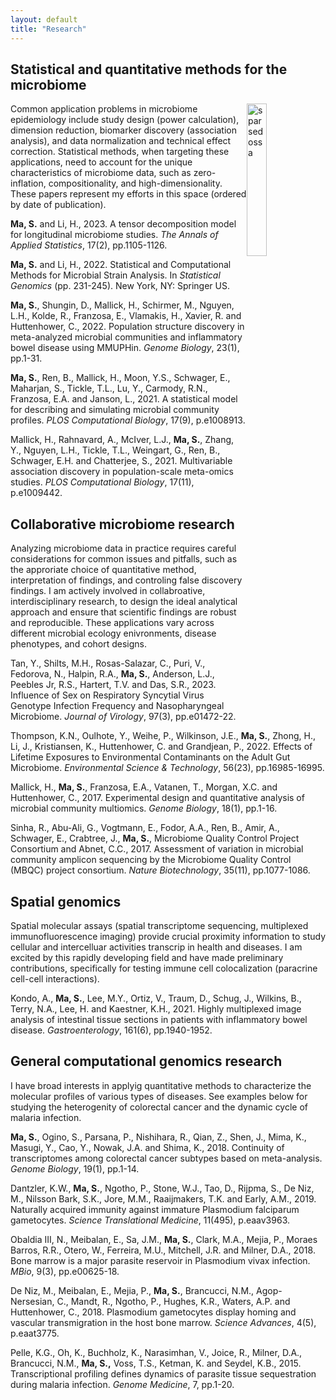 ```yaml
---
layout: default
title: "Research"
---
```


## Statistical and quantitative methods for the microbiome

<img style="float: right;" src="{{ site.github.url }}/assets/img/sparsedossa.jpg" alt="sparsedossa" width="25%">

Common application problems in microbiome epidemiology include study design (power calculation), dimension reduction, biomarker discovery (association analysis), and data normalization and technical effect correction. Statistical methods, when targeting these applications, need to account for the unique characteristics of microbiome data, such as zero-inflation, compositionality, and high-dimensionality. These papers represent my efforts in this space (ordered by date of publication).

**Ma, S.** and Li, H., 2023. A tensor decomposition model for longitudinal microbiome studies. _The Annals of Applied Statistics_, 17(2), pp.1105-1126.

**Ma, S.** and Li, H., 2022. Statistical and Computational Methods for Microbial Strain Analysis. In _Statistical Genomics_ (pp. 231-245). New York, NY: Springer US.

**Ma, S.**, Shungin, D., Mallick, H., Schirmer, M., Nguyen, L.H., Kolde, R., Franzosa, E., Vlamakis, H., Xavier, R. and Huttenhower, C., 2022. Population structure discovery in meta-analyzed microbial communities and inflammatory bowel disease using MMUPHin. _Genome Biology_, 23(1), pp.1-31.

**Ma, S.**, Ren, B., Mallick, H., Moon, Y.S., Schwager, E., Maharjan, S., Tickle, T.L., Lu, Y., Carmody, R.N., Franzosa, E.A. and Janson, L., 2021. A statistical model for describing and simulating microbial community profiles. _PLOS Computational Biology_, 17(9), p.e1008913.
 
Mallick, H., Rahnavard, A., McIver, L.J., **Ma, S.**, Zhang, Y., Nguyen, L.H., Tickle, T.L., Weingart, G., Ren, B., Schwager, E.H. and Chatterjee, S., 2021. Multivariable association discovery in population-scale meta-omics studies. _PLOS Computational Biology_, 17(11), p.e1009442.

## Collaborative microbiome research

Analyzing microbiome data in practice requires careful considerations for common issues and pitfalls, such as the approriate choice of quantitative method, interpretation of findings, and controling false discovery findings. I am actively involved in collabroative, interdisciplinary research, to design the ideal analytical approach and ensure that scientific findings are robust and reproducible. These applications vary across different microbial ecology enivronments, disease phenotypes, and cohort designs.

Tan, Y., Shilts, M.H., Rosas-Salazar, C., Puri, V., Fedorova, N., Halpin, R.A., **Ma, S.**, Anderson, L.J., Peebles Jr, R.S., Hartert, T.V. and Das, S.R., 2023. Influence of Sex on Respiratory Syncytial Virus Genotype Infection Frequency and Nasopharyngeal Microbiome. _Journal of Virology_, 97(3), pp.e01472-22.

Thompson, K.N., Oulhote, Y., Weihe, P., Wilkinson, J.E., **Ma, S.**, Zhong, H., Li, J., Kristiansen, K., Huttenhower, C. and Grandjean, P., 2022. Effects of Lifetime Exposures to Environmental Contaminants on the Adult Gut Microbiome. _Environmental Science & Technology_, 56(23), pp.16985-16995.

Mallick, H., **Ma, S.**, Franzosa, E.A., Vatanen, T., Morgan, X.C. and Huttenhower, C., 2017. Experimental design and quantitative analysis of microbial community multiomics. _Genome Biology_, 18(1), pp.1-16.

Sinha, R., Abu-Ali, G., Vogtmann, E., Fodor, A.A., Ren, B., Amir, A., Schwager, E., Crabtree, J., **Ma, S.**, Microbiome Quality Control Project Consortium and Abnet, C.C., 2017. Assessment of variation in microbial community amplicon sequencing by the Microbiome Quality Control (MBQC) project consortium. _Nature Biotechnology_, 35(11), pp.1077-1086.

## Spatial genomics

Spatial molecular assays (spatial transcriptome sequencing, multiplexed immunofluorescence imaging) provide crucial proximity information to study cellular and intercelluar activities transcrip in health and diseases. I am excited by this rapidly developing field and have made preliminary contributions, specifically for testing immune cell colocalization (paracrine cell-cell interactions).

Kondo, A., **Ma, S.**, Lee, M.Y., Ortiz, V., Traum, D., Schug, J., Wilkins, B., Terry, N.A., Lee, H. and Kaestner, K.H., 2021. Highly multiplexed image analysis of intestinal tissue sections in patients with inflammatory bowel disease. _Gastroenterology_, 161(6), pp.1940-1952.

## General computational genomics research

I have broad interests in applyig quantitative methods to characterize the molecular profiles of various types of diseases. See examples below for studying the heterogenity of colorectal cancer and the dynamic cycle of malaria infection.

**Ma, S.**, Ogino, S., Parsana, P., Nishihara, R., Qian, Z., Shen, J., Mima, K., Masugi, Y., Cao, Y., Nowak, J.A. and Shima, K., 2018. Continuity of transcriptomes among colorectal cancer subtypes based on meta-analysis. _Genome Biology_, 19(1), pp.1-14.

Dantzler, K.W., **Ma, S.**, Ngotho, P., Stone, W.J., Tao, D., Rijpma, S., De Niz, M., Nilsson Bark, S.K., Jore, M.M., Raaijmakers, T.K. and Early, A.M., 2019. Naturally acquired immunity against immature Plasmodium falciparum gametocytes. _Science Translational Medicine_, 11(495), p.eaav3963.

Obaldia III, N., Meibalan, E., Sa, J.M., **Ma, S.**, Clark, M.A., Mejia, P., Moraes Barros, R.R., Otero, W., Ferreira, M.U., Mitchell, J.R. and Milner, D.A., 2018. Bone marrow is a major parasite reservoir in Plasmodium vivax infection. _MBio_, 9(3), pp.e00625-18.

De Niz, M., Meibalan, E., Mejia, P., **Ma, S.**, Brancucci, N.M., Agop-Nersesian, C., Mandt, R., Ngotho, P., Hughes, K.R., Waters, A.P. and Huttenhower, C., 2018. Plasmodium gametocytes display homing and vascular transmigration in the host bone marrow. _Science Advances_, 4(5), p.eaat3775.

Pelle, K.G., Oh, K., Buchholz, K., Narasimhan, V., Joice, R., Milner, D.A., Brancucci, N.M., **Ma, S.,** Voss, T.S., Ketman, K. and Seydel, K.B., 2015. Transcriptional profiling defines dynamics of parasite tissue sequestration during malaria infection. _Genome Medicine_, 7, pp.1-20.
